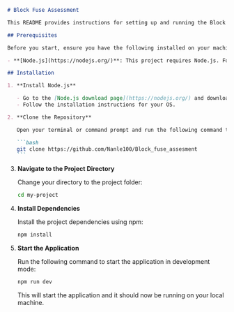 ````markdown
# Block Fuse Assessment

This README provides instructions for setting up and running the Block Fuse Assessment project.

## Prerequisites

Before you start, ensure you have the following installed on your machine:

- **[Node.js](https://nodejs.org/)**: This project requires Node.js. Follow the instructions below to install it if you don't have it already.

## Installation

1. **Install Node.js**

   - Go to the [Node.js download page](https://nodejs.org/) and download the latest stable version of Node.js for your operating system.
   - Follow the installation instructions for your OS.

2. **Clone the Repository**

   Open your terminal or command prompt and run the following command to clone the repository:

   ```bash
   git clone https://github.com/Nanle100/Block_fuse_assesment
   ```
````

3. **Navigate to the Project Directory**

   Change your directory to the project folder:

   ```bash
   cd my-project
   ```

4. **Install Dependencies**

   Install the project dependencies using npm:

   ```bash
   npm install
   ```

5. **Start the Application**

   Run the following command to start the application in development mode:

   ```bash
   npm run dev
   ```

   This will start the application and it should now be running on your local machine.
